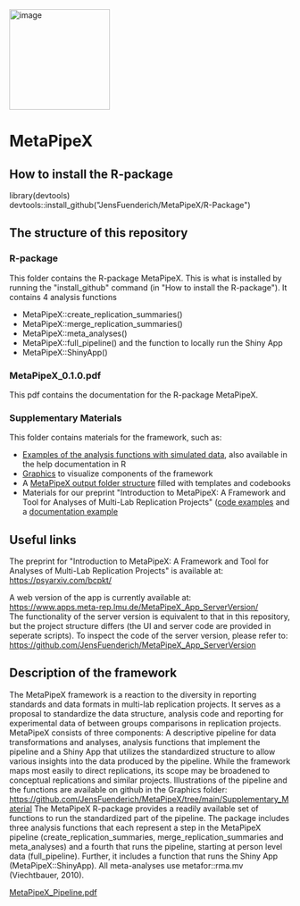 <img width="180" alt="image" src="https://user-images.githubusercontent.com/64157104/223421440-c8cfa1e5-97da-4660-830b-e38a48ec0187.png">

# MetaPipeX

## How to install the R-package
library(devtools)  
devtools::install_github("JensFuenderich/MetaPipeX/R-Package")

## The structure of this repository 

### R-package 

This folder contains the R-package MetaPipeX. This is what is installed by running the "install_github" command (in "How to install the R-package"). It contains 4 analysis functions
- MetaPipeX::create_replication_summaries()
- MetaPipeX::merge_replication_summaries()
- MetaPipeX::meta_analyses()
- MetaPipeX::full_pipeline()
and the function to locally run the Shiny App 
- MetaPipeX::ShinyApp()

### MetaPipeX_0.1.0.pdf 

This pdf contains the documentation for the R-package MetaPipeX. 

### Supplementary Materials 

This folder contains materials for the framework, such as: 
- [Examples of the analysis functions with simulated data](https://github.com/JensFuenderich/MetaPipeX/tree/main/Supplementary_Material/Code_Examples), also available in the help documentation in R 
- [Graphics](https://github.com/JensFuenderich/MetaPipeX/tree/main/Supplementary_Material/Graphics) to visualize components of the framework 
- A [MetaPipeX output folder structure](https://github.com/JensFuenderich/MetaPipeX/tree/main/Supplementary_Material/Table_Templates) filled with templates and codebooks 
- Materials for our preprint "Introduction to MetaPipeX: A Framework and Tool for Analyses of Multi-Lab Replication Projects" ([code examples](https://github.com/JensFuenderich/MetaPipeX/tree/main/Supplementary_Material/Code_Examples) and a [documentation example](https://github.com/JensFuenderich/MetaPipeX/tree/main/Supplementary_Material/Analysis_Documentation)

## Useful links

The preprint for "Introduction to MetaPipeX: A Framework and Tool for Analyses of Multi-Lab Replication Projects" is available at:  
https://psyarxiv.com/bcpkt/

A web version of the app is currently available at:  
https://www.apps.meta-rep.lmu.de/MetaPipeX_App_ServerVersion/  
The functionality of the server version is equivalent to that in this repository, but the project structure differs (the UI and server code are provided in seperate scripts). To inspect the code of the server version, please refer to:  
https://github.com/JensFuenderich/MetaPipeX_App_ServerVersion

## Description of the framework 

The MetaPipeX framework is a reaction to the diversity in reporting standards and data formats in multi-lab replication projects. It serves as a proposal to standardize the data structure, analysis code and reporting for experimental data of between groups comparisons in replication projects. MetaPipeX consists of three components: A descriptive pipeline for data transformations and analyses, analysis functions that implement the pipeline and a Shiny App that utilizes the standardized structure to allow various insights into the data produced by the pipeline. While the framework maps most easily to direct replications, its scope may be broadened to conceptual replications and similar projects. Illustrations of the pipeline and the functions are available on github in the Graphics folder: https://github.com/JensFuenderich/MetaPipeX/tree/main/Supplementary_Material The MetaPipeX R-package provides a readily available set of functions to run the standardized part of the pipeline. The package includes three analysis functions that each represent a step in the MetaPipeX pipeline (create_replication_summaries, merge_replication_summaries and meta_analyses) and a fourth that runs the pipeline, starting at person level data (full_pipeline). Further, it includes a function that runs the Shiny App (MetaPipeX::ShinyApp). All meta-analyses use metafor::rma.mv (Viechtbauer, 2010).

[MetaPipeX_Pipeline.pdf](https://github.com/JensFuenderich/MetaPipeX/files/10909439/MetaPipeX_Pipeline.pdf)








